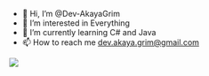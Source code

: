 - 👋 Hi, I’m @Dev-AkayaGrim
- 👀 I’m interested in Everything 
- 🌱 I’m currently learning C# and Java
- 📫 How to reach me dev.akaya.grim@gmail.com

<img src="https://github-readme-stats.vercel.app/api?username=akayagrim&&show_icons=true&title_color=ffffff&icon_color=b22222&text_color=daf7dc&bg_color=151515" />
